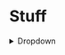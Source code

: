 # Stuff

<details id=0>
<summary>Dropdown</summary>
## Sonnet 1000
  In times of turmoil, when the world seems bleak,
  And hope is lost amidst the endless strife,
  We seek a light to guide us as we seek
  To find a path that leads us back to life.

  For though the darkness may seem all-consuming,
  And shadows loom on every side we turn,
  We must remember that the sun is blooming,
  And soon its rays will make our spirits burn.

  So let us keep our faith and persevere,
  For though the road ahead may be unclear,
  We know that hope and love will conquer fear,
  And lead us to a brighter, better year.

  And when we reach the end of this long fight,
  We'll find that joy and peace were worth the plight.
</details>
